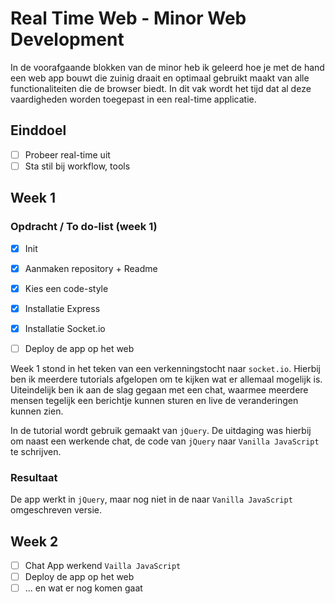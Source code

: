 # Real Time Web - Minor Web Development
In de voorafgaande blokken van de minor heb ik geleerd hoe je met de hand een web app bouwt die zuinig draait en optimaal gebruikt maakt van alle functionaliteiten die de browser biedt. In dit vak wordt het tijd dat al deze vaardigheden worden toegepast in een real-time applicatie.

## Einddoel
- [ ] Probeer real-time uit
- [ ] Sta stil bij workflow, tools

## Week 1

### Opdracht / To do-list (week 1)
- [x] Init
- [x] Aanmaken repository + Readme
- [x] Kies een code-style
- [x] Installatie Express
- [x] Installatie Socket.io
- [ ] Deploy de app op het web


Week 1 stond in het teken van een verkenningstocht naar `socket.io`. Hierbij ben ik meerdere tutorials afgelopen om te kijken wat er allemaal mogelijk is. Uiteindelijk ben ik aan de slag gegaan met een chat, waarmee meerdere mensen tegelijk een berichtje kunnen sturen en live de veranderingen kunnen zien.

In de tutorial wordt gebruik gemaakt van `jQuery`. De uitdaging was hierbij om naast een werkende chat, de code van `jQuery` naar `Vanilla JavaScript` te schrijven.

### Resultaat
De app werkt in `jQuery`, maar nog niet in de naar `Vanilla JavaScript` omgeschreven versie.

## Week 2
- [ ] Chat App werkend `Vailla JavaScript`
- [ ] Deploy de app op het web
- [ ] ... en wat er nog komen gaat

